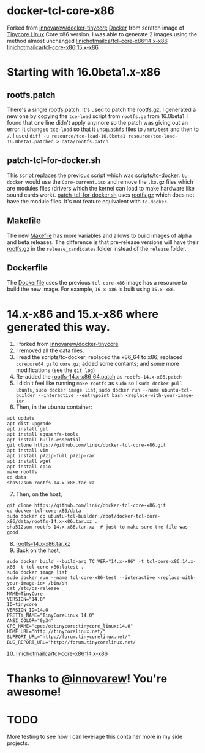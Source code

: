 # docker-tcl-core-x86

Forked from [innovarew/docker-tinycore](https://github.com/innovarew/docker-tinycore/tree/main)
[Docker](https://www.docker.com) from scratch image of [Tinycore Linux](http://www.tinycorelinux.net) Core x86 version.
I was able to generate 2 images using the method almost unchanged
[linichotmailca/tcl-core-x86:14.x-x86](https://hub.docker.com/layers/linichotmailca/tcl-core-x86/14.x-x86/images/sha256-91db888ce3030f8d481cfc645b8166412ef5a74ff7c16fdbc9fa55df431737a0?context=repo)
[linichotmailca/tcl-core-x86:15.x-x86](https://hub.docker.com/layers/linichotmailca/tcl-core-x86/15.x-x86/images/sha256-eb68d3fa1ea004cd18cf7c7b0be9b86860d6293392c4c7da0208592593cab53e)

# Starting with 16.0beta1.x-x86

## rootfs.patch
There's a single [rootfs.patch](./rootfs.patch). It's used to patch the [rootfs.gz](http://repo.tinycorelinux.net/16.x/x86/release_candidates/distribution_files/).
I generated a new one by copying the `tce-load` script from `rootfs.gz` from 16.0beta1. I found that one line didn't apply anymore so the patch was giving out an error.
It changes `tce-load` so that it `unsquashfs` files to `/mnt/test` and then to `/`. I used `diff -u resource/tce-load-16.0beta1 resource/tce-load-16.0beta1.patched > data/rootfs.patch`

## patch-tcl-for-docker.sh
This script replaces the previous script which was [scripts/tc-docker](https://github.com/innovarew/docker-tinycore/blob/main/scripts/tc-docker).
`tc-docker` would use the `Core-current.iso` and remove the `.ko.gz` files which are
modules files (drivers which the kernel can load to make hardware like sound cards work). [patch-tcl-for-docker.sh](./tools/patch-tcl-for-docker.sh) uses
[rootfs.gz](http://repo.tinycorelinux.net/16.x/x86/release_candidates/distribution_files/) which does not have the module files. It's not feature equivalent
with `tc-docker`.

## Makefile
The new [Makefile](./Makefile) has more variables and allows to build images of alpha and beta releases. The difference is that pre-release versions will
have their [rootfs.gz](http://repo.tinycorelinux.net/16.x/x86/release_candidates/distribution_files/) in the `release_candidates` folder instead of the
`release` folder.

## Dockerfile
The [Dockerfile](./Dockerfile) uses the previous `tcl-core-x86` image has a resource to build the new image. For example, `16.x-x86` is built using
`15.x-x86`.

# 14.x-x86 and 15.x-x86 where generated this way.

1. I forked from [innovarew/docker-tinycore](https://github.com/innovarew/docker-tinycore/tree/main)
2. I removed all the data files.
3. I read the scripts/tc-docker; replaced the x86_64 to x86; replaced `corepure64.gz` to `core.gz`; added some contants; and some more modifications (see the `git log`)
4. Re-added the [rootfs-14.x-x86_64.patch](https://github.com/innovarew/docker-tinycore/blob/main/data/rootfs-14.x-x86_64.patch) as `rootfs-14.x-x86.patch`
5. I didn't feel like running `make rootfs` as `sudo` so I `sudo docker pull ubuntu`, `sudo docker image list`, `sudo docker run --name ubuntu-tcl-builder --interactive --entrypoint bash <replace-with-your-image-id>`
6. Then, in the ubuntu container:
```
apt update
apt dist-upgrade
apt install git
apt install squashfs-tools
apt install build-essential
git clone https://github.com/linic/docker-tcl-core-x86.git
apt install vim
apt install p7zip-full p7zip-rar
apt install wget
apt install cpio
make rootfs
cd data
sha512sum rootfs-14.x-x86.tar.xz
```
7. Then, on the host, 
```
git clone https://github.com/linic/docker-tcl-core-x86.git
cd docker-tcl-core-x86/data
sudo docker cp ubuntu-tcl-builder:/root/docker-tcl-core-x86/data/rootfs-14.x-x86.tar.xz .
sha512sum rootfs-14.x-x86.tar.xz  # just to make sure the file was good
```
8. [rootfs-14.x-x86.tar.xz](https://github.com/linic/docker-tcl-core-x86/blob/9dcce198e2c94b638092a57d048540a72ae0444a/data/rootfs-14.x-x86.tar.xz)
9. Back on the host, 
```
sudo docker build --build-arg TC_VER="14.x-x86" -t tcl-core-x86:14.x-x86 -t tcl-core-x86:latest .
sudo docker image list
sudo docker run --name tcl-core-x86-test --interactive <replace-with-your-image-id> /bin/sh 
cat /etc/os-release 
NAME=TinyCore
VERSION="14.0"
ID=tinycore
VERSION_ID=14.0
PRETTY_NAME="TinyCoreLinux 14.0"
ANSI_COLOR="0;34"
CPE_NAME="cpe:/o:tinycore:tinycore_linux:14.0"
HOME_URL="http://tinycorelinux.net/"
SUPPORT_URL="http://forum.tinycorelinux.net/"
BUG_REPORT_URL="http://forum.tinycorelinux.net/
```
10. [linichotmailca/tcl-core-x86:14.x-x86](https://hub.docker.com/layers/linichotmailca/tcl-core-x86/14.x-x86/images/sha256-91db888ce3030f8d481cfc645b8166412ef5a74ff7c16fdbc9fa55df431737a0?context=repo)

# Thanks to [@innovarew](https://github.com/innovarew)! You're awesome!

# TODO

More testing to see how I can leverage this container more in my side projects.

